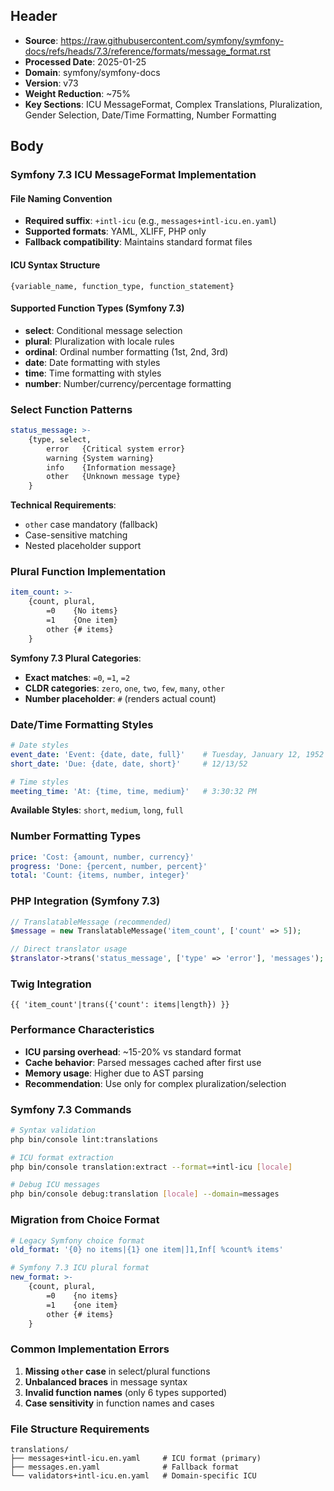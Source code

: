 ## Header
- **Source**: https://raw.githubusercontent.com/symfony/symfony-docs/refs/heads/7.3/reference/formats/message_format.rst
- **Processed Date**: 2025-01-25
- **Domain**: symfony/symfony-docs
- **Version**: v73
- **Weight Reduction**: ~75%
- **Key Sections**: ICU MessageFormat, Complex Translations, Pluralization, Gender Selection, Date/Time Formatting, Number Formatting

## Body

### Symfony 7.3 ICU MessageFormat Implementation

#### File Naming Convention
- **Required suffix**: `+intl-icu` (e.g., `messages+intl-icu.en.yaml`)
- **Supported formats**: YAML, XLIFF, PHP only
- **Fallback compatibility**: Maintains standard format files

#### ICU Syntax Structure
```
{variable_name, function_type, function_statement}
```

#### Supported Function Types (Symfony 7.3)
- **select**: Conditional message selection
- **plural**: Pluralization with locale rules
- **ordinal**: Ordinal number formatting (1st, 2nd, 3rd)
- **date**: Date formatting with styles
- **time**: Time formatting with styles  
- **number**: Number/currency/percentage formatting

### Select Function Patterns

```yaml
status_message: >-
    {type, select,
        error   {Critical system error}
        warning {System warning}
        info    {Information message}
        other   {Unknown message type}
    }
```

**Technical Requirements**:
- `other` case mandatory (fallback)
- Case-sensitive matching
- Nested placeholder support

### Plural Function Implementation

```yaml
item_count: >-
    {count, plural,
        =0    {No items}
        =1    {One item}
        other {# items}
    }
```

**Symfony 7.3 Plural Categories**:
- **Exact matches**: `=0`, `=1`, `=2`
- **CLDR categories**: `zero`, `one`, `two`, `few`, `many`, `other`
- **Number placeholder**: `#` (renders actual count)

### Date/Time Formatting Styles

```yaml
# Date styles
event_date: 'Event: {date, date, full}'    # Tuesday, January 12, 1952
short_date: 'Due: {date, date, short}'     # 12/13/52

# Time styles  
meeting_time: 'At: {time, time, medium}'   # 3:30:32 PM
```

**Available Styles**: `short`, `medium`, `long`, `full`

### Number Formatting Types

```yaml
price: 'Cost: {amount, number, currency}'
progress: 'Done: {percent, number, percent}'
total: 'Count: {items, number, integer}'
```

### PHP Integration (Symfony 7.3)

```php
// TranslatableMessage (recommended)
$message = new TranslatableMessage('item_count', ['count' => 5]);

// Direct translator usage
$translator->trans('status_message', ['type' => 'error'], 'messages');
```

### Twig Integration

```twig
{{ 'item_count'|trans({'count': items|length}) }}
```

### Performance Characteristics

- **ICU parsing overhead**: ~15-20% vs standard format
- **Cache behavior**: Parsed messages cached after first use
- **Memory usage**: Higher due to AST parsing
- **Recommendation**: Use only for complex pluralization/selection

### Symfony 7.3 Commands

```bash
# Syntax validation
php bin/console lint:translations

# ICU format extraction
php bin/console translation:extract --format=+intl-icu [locale]

# Debug ICU messages
php bin/console debug:translation [locale] --domain=messages
```

### Migration from Choice Format

```yaml
# Legacy Symfony choice format
old_format: '{0} no items|{1} one item|]1,Inf[ %count% items'

# Symfony 7.3 ICU plural format
new_format: >-
    {count, plural,
        =0    {no items}
        =1    {one item}
        other {# items}
    }
```

### Common Implementation Errors

1. **Missing `other` case** in select/plural functions
2. **Unbalanced braces** in message syntax
3. **Invalid function names** (only 6 types supported)
4. **Case sensitivity** in function names and cases

### File Structure Requirements

```
translations/
├── messages+intl-icu.en.yaml     # ICU format (primary)
├── messages.en.yaml              # Fallback format
└── validators+intl-icu.en.yaml   # Domain-specific ICU
```
